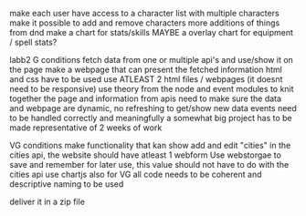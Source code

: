make each user have access to a character list with multiple characters
make it possible to add and remove characters
more additions of things from dnd
make a chart for stats/skills
MAYBE a overlay chart for equipment / spell stats?



labb2 G conditions
fetch data from one or multiple api's and use/show it on the page
make a webpage that can present the fetched information 
html and css have to be used
use ATLEAST 2 html files / webpages (it doesnt need to be responsive)
use theory from the node and event modules to knit together the page and information from apis
need to make sure the data and webpage are dynamic, no refreshing to get/show new data
events need to be handled correctly and meaningfully
a somewhat big project has to be made representative of 2 weeks of work

VG conditions
make functionality that kan show add and edit "cities" in the cities api, the website should have atleast 1 webform
Use webstorgae to save and remember for later use, this value should not have to do with the cities api
use chartjs
also for VG all code needs to be coherent and descriptive naming to be used

deliver it in a zip file